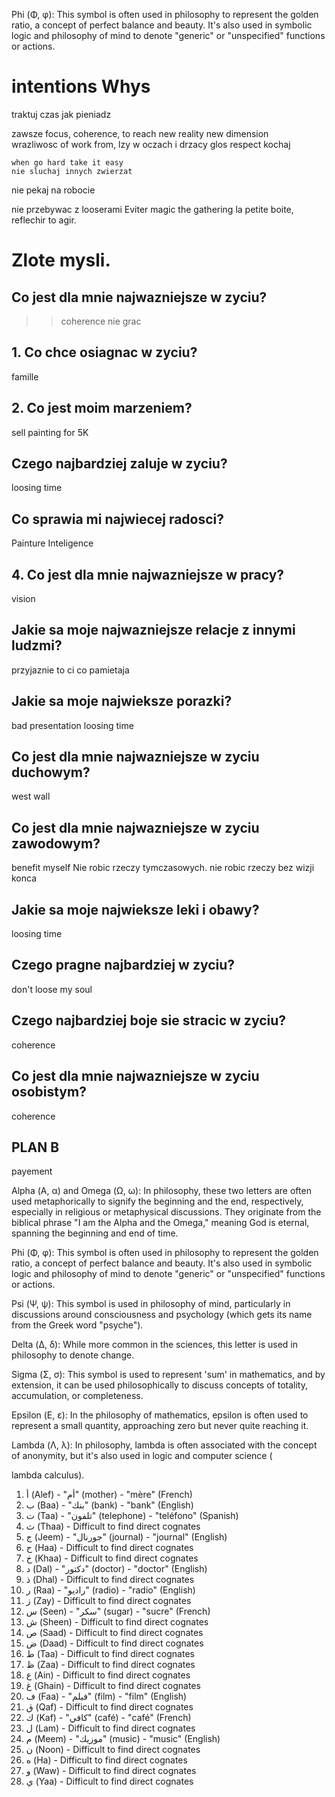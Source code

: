Phi (Φ, φ): This symbol is often used in philosophy to represent the golden ratio, a concept of perfect balance and beauty. It's also used in symbolic logic and philosophy of mind to denote "generic" or "unspecified" functions or actions.

# intentions Whys
traktuj czas jak pieniadz

zawsze focus, coherence, to reach new reality new dimension    
    wrazliwosc of work from,     lzy w oczach i drzacy glos
    respect kochaj 
    
    when go hard take it easy
    nie sluchaj innych zwierzat 
    
nie pekaj na robocie

nie przebywac z looserami
Eviter magic the gathering 
la petite boite, reflechir to agir. 





# Zlote mysli.

## Co jest dla mnie najwazniejsze w zyciu?
>>coherence
>>nie grac 


## 1. Co chce osiagnac w zyciu?
famille

## 2. Co jest moim marzeniem?
sell painting for 5K

## Czego najbardziej zaluje w zyciu?
loosing time

## Co sprawia mi najwiecej radosci?
Painture
Inteligence


## 4. Co jest dla mnie najwazniejsze w pracy?
vision

## Jakie sa moje najwazniejsze relacje z innymi ludzmi?
przyjaznie to ci co pamietaja 

## Jakie sa moje najwieksze porazki?
bad presentation
loosing time

## Co jest dla mnie najwazniejsze w zyciu duchowym?
west wall

## Co jest dla mnie najwazniejsze w zyciu zawodowym?
benefit myself
Nie robic rzeczy tymczasowych. 
nie robic rzeczy bez wizji konca

## Jakie sa moje najwieksze leki i obawy?
loosing time

## Czego pragne najbardziej w zyciu?
don't loose my soul

## Czego najbardziej boje sie stracic w zyciu?
coherence

## Co jest dla mnie najwazniejsze w zyciu osobistym?
coherence

## PLAN B
payement








Alpha (Α, α) and Omega (Ω, ω): In philosophy, these two letters are often used metaphorically to signify the beginning and the end, respectively, especially in religious or metaphysical discussions. They originate from the biblical phrase "I am the Alpha and the Omega," meaning God is eternal, spanning the beginning and end of time.

Phi (Φ, φ): This symbol is often used in philosophy to represent the golden ratio, a concept of perfect balance and beauty. It's also used in symbolic logic and philosophy of mind to denote "generic" or "unspecified" functions or actions.

Psi (Ψ, ψ): This symbol is used in philosophy of mind, particularly in discussions around consciousness and psychology (which gets its name from the Greek word "psyche").

Delta (Δ, δ): While more common in the sciences, this letter is used in philosophy to denote change.

Sigma (Σ, σ): This symbol is used to represent 'sum' in mathematics, and by extension, it can be used philosophically to discuss concepts of totality, accumulation, or completeness.

Epsilon (Ε, ε): In the philosophy of mathematics, epsilon is often used to represent a small quantity, approaching zero but never quite reaching it.

Lambda (Λ, λ): In philosophy, lambda is often associated with the concept of anonymity, but it's also used in logic and computer science (





lambda calculus).




1. أ (Alef) - "أم" (mother) - "mère" (French)
2. ب (Baa) - "بنك" (bank) - "bank" (English)
3. ت (Taa) - "تلفون" (telephone) - "teléfono" (Spanish)
4. ث (Thaa) - Difficult to find direct cognates
5. ج (Jeem) - "جورنال" (journal) - "journal" (English)
6. ح (Haa) - Difficult to find direct cognates
7. خ (Khaa) - Difficult to find direct cognates
8. د (Dal) - "دكتور" (doctor) - "doctor" (English)
9. ذ (Dhal) - Difficult to find direct cognates
10. ر (Raa) - "راديو" (radio) - "radio" (English)
11. ز (Zay) - Difficult to find direct cognates
12. س (Seen) - "سكر" (sugar) - "sucre" (French)
13. ش (Sheen) - Difficult to find direct cognates
14. ص (Saad) - Difficult to find direct cognates
15. ض (Daad) - Difficult to find direct cognates
16. ط (Taa) - Difficult to find direct cognates
17. ظ (Zaa) - Difficult to find direct cognates
18. ع (Ain) - Difficult to find direct cognates
19. غ (Ghain) - Difficult to find direct cognates
20. ف (Faa) - "فيلم" (film) - "film" (English)
21. ق (Qaf) - Difficult to find direct cognates
22. ك (Kaf) - "كافي" (café) - "café" (French)
23. ل (Lam) - Difficult to find direct cognates
24. م (Meem) - "موزيك" (music) - "music" (English)
25. ن (Noon) - Difficult to find direct cognates
26. ه (Ha) - Difficult to find direct cognates
27. و (Waw) - Difficult to find direct cognates
28. ي (Yaa) - Difficult to find direct cognates



